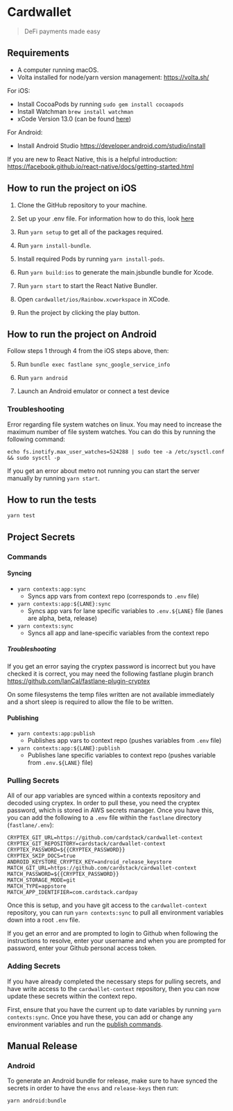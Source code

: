 # Cardwallet

> DeFi payments made easy

## Requirements

- A computer running macOS.
- Volta installed for node/yarn version management: https://volta.sh/

For iOS:

- Install CocoaPods by running `sudo gem install cocoapods`
- Install Watchman `brew install watchman`
- xCode Version 13.0 (can be found [here](https://developer.apple.com/download/all/?q=xcode))

For Android:

- Install Android Studio https://developer.android.com/studio/install

If you are new to React Native, this is a helpful introduction: https://facebook.github.io/react-native/docs/getting-started.html

## How to run the project on iOS

1. Clone the GitHub repository to your machine.

2. Set up your .env file. For information how to do this, look [here](#project-secrets)

3. Run `yarn setup` to get all of the packages required.

4. Run `yarn install-bundle`.

5. Install required Pods by running `yarn install-pods`.

6. Run `yarn build:ios` to generate the main.jsbundle bundle for Xcode.

7. Run `yarn start` to start the React Native Bundler.

8. Open `cardwallet/ios/Rainbow.xcworkspace` in XCode.

9. Run the project by clicking the play button.

## How to run the project on Android

Follow steps 1 through 4 from the iOS steps above, then:

5. Run `bundle exec fastlane sync_google_service_info`

6. Run `yarn android`

7. Launch an Android emulator or connect a test device



### Troubleshooting

Error regarding file system watches on linux. You may need to increase the maximum number of file system watches. You can do this by running the following command:

    echo fs.inotify.max_user_watches=524288 | sudo tee -a /etc/sysctl.conf && sudo sysctl -p

If you get an error about metro not running you can start the server manually by running `yarn start`.

## How to run the tests

`yarn test`

## Project Secrets

### Commands

#### Syncing

- `yarn contexts:app:sync`
  - Syncs app vars from context repo (corresponds to `.env` file)
- `yarn contexts:app:${LANE}:sync`
  - Syncs app vars for lane specific variables to `.env.${LANE}` file (lanes are alpha, beta, release)
- `yarn contexts:sync`
  - Syncs all app and lane-specific variables from the context repo

##### Troubleshooting

If you get an error saying the cryptex password is incorrect but you have checked it is correct, you may need the following fastlane plugin branch https://github.com/IanCal/fastlane-plugin-cryptex

On some filesystems the temp files written are not available immediately and a short sleep is required to allow the file to be written.

#### Publishing

- `yarn contexts:app:publish`
  - Publishes app vars to context repo (pushes variables from `.env` file)
- `yarn contexts:app:${LANE}:publish`
  - Publishes lane specific variables to context repo (pushes variable from `.env.${LANE}` file)

### Pulling Secrets

All of our app variables are synced within a contexts repository and decoded using cryptex. In order to pull these, you need the cryptex password, which is stored in AWS secrets manager. Once you have this, you can add the following to a `.env` file within the `fastlane` directory (`fastlane/.env`):

```
CRYPTEX_GIT_URL=https://github.com/cardstack/cardwallet-context
CRYPTEX_GIT_REPOSITORY=cardstack/cardwallet-context
CRYPTEX_PASSWORD=${{CRYPTEX_PASSWORD}}
CRYPTEX_SKIP_DOCS=true
ANDROID_KEYSTORE_CRYPTEX_KEY=android_release_keystore
MATCH_GIT_URL=https://github.com/cardstack/cardwallet-context
MATCH_PASSWORD=${{CRYPTEX_PASSWORD}}
MATCH_STORAGE_MODE=git
MATCH_TYPE=appstore
MATCH_APP_IDENTIFIER=com.cardstack.cardpay
```

Once this is setup, and you have git access to the `cardwallet-context` repository, you can run `yarn contexts:sync` to pull all environment variables down into a root `.env` file.

If you get an error and are prompted to login to Github when following the instructions to resolve, enter your username and when you are prompted for password, enter your Github personal access token.

### Adding Secrets

If you have already completed the necessary steps for pulling secrets, and have write access to the `cardwallet-context` repository, then you can now update these secrets within the context repo.

First, ensure that you have the current up to date variables by running `yarn contexts:sync`. Once you have these, you can add or change any environment variables and run the [publish commands](#publishing).

## Manual Release

### Android

To generate an Android bundle for release, make sure to have synced the secrets in order to have the `envs` and `release-keys` then run:

`yarn android:bundle`
